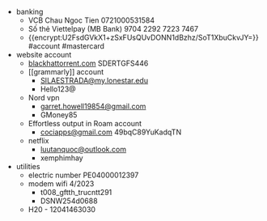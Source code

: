 - banking
    - VCB Chau Ngoc Tien 0721000531584
    - Số thẻ Viettelpay (MB Bank) 9704 2292 7223 7467 
    - {{encrypt:U2FsdGVkX1+zSxFUsQUvDONN1dBzhz/SoT1XbuCkvJY=}} #account #mastercard
- website account
    - [blackhattorrent.com](http://blackhattorrent.com)  SDERTGFS446
    - [[grammarly]] account
        - SILAESTRADA@my.lonestar.edu
        - Hello123@ 
    - Nord vpn 
        - garret.howell19854@gmail.com
        - GMoney85
    - Effortless output in Roam account
        - cociapps@gmail.com
49bqC89YuKadqTN
    - netflix
        - luutanquoc@outlook.com
        - xemphimhay
- utilities
    - electric number PE04000012397
    - modem wifi 4/2023
        - t008_gftth_trucntt291
        - DSNW254d0688
    - H20 - 12041463030
